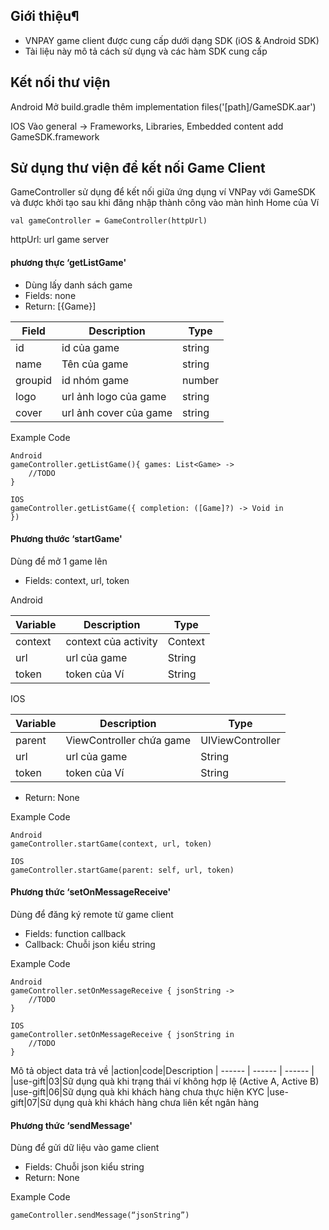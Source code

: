 ## Giới thiệu¶

- VNPAY game client được cung cấp dưới dạng SDK (iOS & Android SDK)
- Tài liệu này mô tả cách sử dụng và các hàm SDK cung cấp


## Kết nối thư viện

Android 
Mở build.gradle thêm implementation files('[path]/GameSDK.aar')

IOS 
Vào general -> Frameworks, Libraries, Embedded content
add GameSDK.framework

## Sử dụng thư viện để kết nối Game Client

GameController sử dụng để kết nối giữa ứng dụng ví VNPay với GameSDK và được khởi tạo sau khi đăng nhập thành công vào màn hình Home của Ví

```
val gameController = GameController(httpUrl)

```
httpUrl: url game server

#### phương thực ‘getListGame'
- Dùng lấy danh sách game
- Fields: none
- Return:  [{Game}]


|Field|Description|Type
| ------ | ------ | ------ |
|id|id của game|string
|name|Tên của game|string
|groupid|id nhóm game|number
|logo|url ảnh logo của game|string
|cover|url ảnh cover của game|string

Example Code
```
Android 
gameController.getListGame(){ games: List<Game> ->
	//TODO
}
```
```
IOS
gameController.getListGame({ completion: ([Game]?) -> Void in 
})
```
#### Phương thước ‘startGame'
Dùng để mở 1 game lên

- Fields: context, url, token

Android

|Variable|Description|Type
| ------ | ------ | ------ |
|context|context của activity|Context
|url|url của game|String
|token|token của Ví|String

IOS

|Variable|Description|Type
| ------ | ------ | ------ |
|parent|ViewController chứa game|UIViewController
|url|url của game|String
|token|token của Ví|String

- Return: None

Example Code
```
Android 
gameController.startGame(context, url, token)
```
```
IOS
gameController.startGame(parent: self, url, token)
```

#### Phương thức ‘setOnMessageReceive'

Dùng để đăng ký remote từ game client

- Fields: function callback
- Callback: Chuỗi json kiểu string

Example Code
```
Android 
gameController.setOnMessageReceive { jsonString ->
	//TODO
}
```
```
IOS
gameController.setOnMessageReceive { jsonString in
	//TODO
}
```
Mô tả object data trả về
|action|code|Description
| ------ | ------ | ------ |
|use-gift|03|Sữ dụng quà khi trạng thái ví không hợp lệ (Active A, Active B)
|use-gift|06|Sữ dụng quà khi khách hàng chưa thực hiện KYC
|use-gift|07|Sữ dụng quà khi khách hàng chưa liên kết ngân hàng

#### Phương thức ‘sendMessage'

Dùng để gửi dữ liệu vào game client

- Fields: Chuỗi json kiểu string
- Return: None

Example Code
```
gameController.sendMessage(“jsonString”)
```
